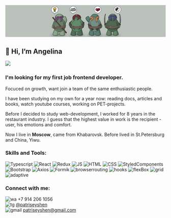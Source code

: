 ![Header](https://github.com/geyotokar/geyotokar/blob/main/turtles2.jpg)

## 👋 Hi, I’m Angelina 

![](https://komarev.com/ghpvc/?username=geyotokar)

### I'm looking for my first job frontend developer. <br>

Focuced on growth, want join a team of the same enthusiastic people.<br>

I have been studying on my own for a year now: reading docs, articles and books, watch youtube courses, working on PET-projects.

Before I decided to study web-development, I worked for 8 years in the restaurant industry. I guess that the highest value in work is the recipient - user, his emotions and comfort. 

Now I live in **Moscow**, came from Khabarovsk. Before lived in St.Petersburg and China, Yiwu.

### Skills and Tools:
![Typescript](https://img.shields.io/badge/-Typescript-0E34A0?style=for-the-badge&logo=typescript)
![React](https://img.shields.io/badge/-React-FF4747?style=for-the-badge&logo=react)
![Redux](https://img.shields.io/badge/-Redux-DA2864?style=for-the-badge&logo=redux)
![JS](https://img.shields.io/badge/-Javascript-FFF8A8?style=for-the-badge&logo=javascript)
![HTML](https://img.shields.io/badge/-html-F68A06?style=for-the-badge&logo=html5)
![CSS](https://img.shields.io/badge/-CSS-1572B6?style=for-the-badge&logo=css3)
![StyledComponents](https://img.shields.io/badge/-StyledComponents-DB7093?style=for-the-badge&logo=styled-components&logoColor=white&logoWidth=30)
![Bootstrap](https://img.shields.io/badge/-Bootstrap-222E50?style=for-the-badge&logo=bootstrap)
![Axios](https://img.shields.io/badge/-Axios-48CFAD?style=for-the-badge)
![Formik](https://img.shields.io/badge/-Formik-656D78?style=for-the-badge)
![browserrouting](https://img.shields.io/badge/-browserRouting-967ADC?style=for-the-badge)
![hooks](https://img.shields.io/badge/-hooks-C0EB6A?style=for-the-badge)
![flexBox](https://img.shields.io/badge/-flexBox-7A1FA2?style=for-the-badge)
![grid](https://img.shields.io/badge/-grid-FF4747?style=for-the-badge)
![adaptive](https://img.shields.io/badge/-adaptive-0ABF53?style=for-the-badge)

### Connect with me: 
![wa](https://img.shields.io/badge/-25D366?style=flat&logo=whatsapp) +7 914 206 1056 <br>
![tg](https://img.shields.io/badge/-26A5E4?style=flat&logo=telegram) [@patriseyshen](https://t.me/patriseyshen) <br>
![gmail](https://img.shields.io/badge/-EA4335?style=flat&logo=gmail) patriseyshen@gmail.com <br>
